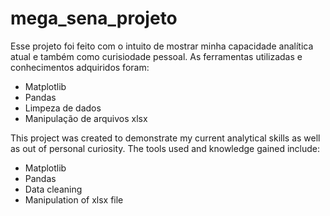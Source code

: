 # mega_sena_projeto
Esse projeto foi feito com o intuito de mostrar minha capacidade analítica atual e também como curisiodade pessoal. 
As ferramentas utilizadas e conhecimentos adquiridos foram:
- Matplotlib
- Pandas
- Limpeza de dados
- Manipulação de arquivos xlsx


This project was created to demonstrate my current analytical skills as well as out of personal curiosity.
The tools used and knowledge gained include:

- Matplotlib
- Pandas
- Data cleaning
- Manipulation of xlsx file
